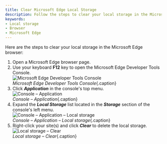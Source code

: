 ```yaml
---
title: Clear Microsoft Edge Local Storage
description: Follow the steps to clear your local storage in the Microsoft Edge browser.
keywords:
- Local storage
- Browser
- Microsoft Edge
---
```

Here are the steps to clear your local storage in the Microsoft Edge browser:

1. Open a Microsoft Edge browser page.
1. Use your keyboard **F12** key to open the Microsoft Edge Developer Tools Console.  
![Microsoft Edge Developer Tools Console](/img/en/kb/KB4869.png)  
*Microsoft Edge Developer Tools Console*{.caption}
1. Click ***Application*** in the console's top menu.  
![Console – Application](/img/en/kb/KB4870.png)  
*Console – Application*{.caption}
1. Expand the ***Local Storage*** list located in the ***Storage*** section of the console's left menu.  
![Console – Application – Local storage](/img/en/kb/KB4871.png)  
*Console – Application – Local storage*{.caption}
1. Right-click your site(s) and click ***Clear*** to delete the local storage.  
![Local storage – Clear](/img/en/kb/KB4872.png)  
*Local storage – Clear*{.caption}